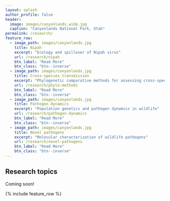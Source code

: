 ```yaml
---
layout: splash
author_profile: false
header:
  image: images/canyonlands_wide.jpg
  caption: "Canyonlands National Park, Utah"
permalink: /research/
feature_row:
  - image_path: images/canyonlands.jpg
    title: Nipah
    excerpt: "Ecology and spillover of Nipah virus"
    url: /research/nipah
    btn_label: "Read More"
    btn_class: "btn--inverse"
  - image_path: images/canyonlands.jpg
    title: Cross-species transmission
    excerpt: "Phylogenetic comparative methods for assessing cross-species transmission"
    url: /research/phylo-methods
    btn_label: "Read More"
    btn_class: "btn--inverse"
  - image_path: images/canyonlands.jpg
    title: Pathogen dynamics
    excerpt: "Population genetics and pathogen dynamics in wildlife"
    url: /research/pathogen-dynamics
    btn_label: "Read More"
    btn_class: "btn--inverse"
  - image_path: images/canyonlands.jpg
    title: Novel pathogens
    excerpt: "Molecular characterization of wildlife pathogens"
    url: /research/novel-pathogens
    btn_label: "Read More"
    btn_class: "btn--inverse"
---
```


## Research topics

Coming soon!

{% include feature_row %}
<!--
## Research Topics

{% include feature_row %}
 -->